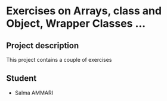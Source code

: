 # Exercises on Arrays, class and Object, Wrapper Classes ...

## Project description 

This project contains a couple of exercises 

## Student 

- Salma AMMARI
